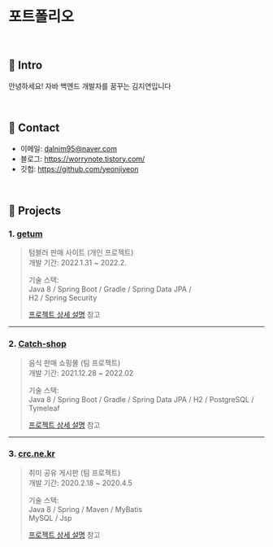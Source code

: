 # 포트폴리오
>

</br>

## :pushpin: Intro
안녕하세요! 자바 백엔드 개발자를 꿈꾸는 김지연입니다

</br>

## :pushpin: Contact
- 이메일: dalnim95@naver.com
- 블로그: https://worrynote.tistory.com/
- 깃헙: https://github.com/yeonjiyeon

</br>

## :pushpin: Projects

### 1. [getum](https://github.com/yeonjiyeon/getum)
>텀블러 판매 사이트 (개인 프로젝트)  
>개발 기간: 2022.1.31 ~ 2022.2.  
>  
>기술 스택:  
>Java 8 / Spring Boot / Gradle / Spring Data JPA /  
>H2 / Spring Security
>  
>[프로젝트 상세 설명](https://github.com/yeonjiyeon/getum) 참고




---

### 2. [Catch-shop](https://github.com/Catch-Shop/catch-shop)
>음식 판매 쇼핑몰  (팀 프로젝트)  
>개발 기간: 2021.12.28 ~ 2022.02  
>  
>기술 스택:  
>Java 8 / Spring Boot / Gradle / Spring Data JPA /
>H2 / PostgreSQL / Tymeleaf  
> 
>[프로젝트 상세 설명](https://github.com/Catch-Shop/catch-shop) 참고





---

### 3. [crc.ne.kr](https://github.com/yeonjiyeon/crc.ne.kr)
>취미 공유 게시판 (팀 프로젝트)  
>개발 기간: 2020.2.18 ~ 2020.4.5  
>  
>기술 스택:  
>Java 8 / Spring / Maven / MyBatis  
>MySQL / Jsp
>  
>[프로젝트 상세 설명](https://github.com/yeonjiyeon/crc.ne.kr) 참고








